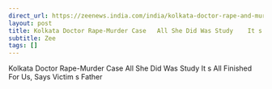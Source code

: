 ```yaml
---
direct_url: https://zeenews.india.com/india/kolkata-doctor-rape-and-murder-case-all-she-did-was-study-it-s-all-finished-for-us-says-victims-father-2780956.html
layout: post
title: Kolkata Doctor Rape-Murder Case   All She Did Was Study    It s All Finished For Us,  Says Victim s Father
subtitle: Zee
tags: []
---
```


Kolkata Doctor Rape-Murder Case   All She Did Was Study    It s All Finished For Us,  Says Victim s Father
